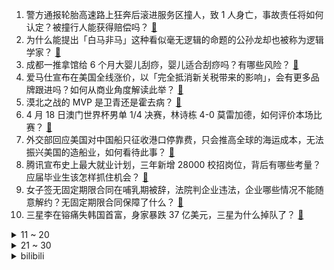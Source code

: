 1. 警方通报轮胎高速路上狂奔后滚进服务区撞人，致 1 人身亡，事故责任将如何认定？被撞行人能获得赔偿吗？ [:link:](https://www.zhihu.com/question/1896614718417889183)
2. 为什么能提出「白马非马」这种看似毫无逻辑的命题的公孙龙却也被称为逻辑学家？ [:link:](https://www.zhihu.com/question/1896326998843970074)
3. 成都一推拿馆给 6 个月大婴儿刮痧，婴儿适合刮痧吗？有哪些风险？ [:link:](https://www.zhihu.com/question/1895920958709142551)
4. 爱马仕宣布在美国全线涨价，以「完全抵消新关税带来的影响」，会有更多品牌跟进吗？如何从商业角度解读此举？ [:link:](https://www.zhihu.com/question/1896513466757506868)
5. 漠北之战的 MVP 是卫青还是霍去病？ [:link:](https://www.zhihu.com/question/1895895508997866168)
6. 4 月 18 日澳门世界杯男单 1/4 决赛，林诗栋 4-0 莫雷加德，如何评价本场比赛？ [:link:](https://www.zhihu.com/question/1896576975679760255)
7. 外交部回应美国对中国船只征收港口停靠费，只会推高全球的海运成本，无法振兴美国的造船业，如何看待此事？ [:link:](https://www.zhihu.com/question/1893734259916797306)
8. 腾讯宣布史上最大就业计划，三年新增 28000 校招岗位，背后有哪些考量？应届毕业生该怎样抓住机会？ [:link:](https://www.zhihu.com/question/1896210569725444140)
9. 女子签无固定期限合同在哺乳期被辞，法院判企业违法，企业哪些情况不能随意解约？无固定期限合同保障了什么？ [:link:](https://www.zhihu.com/question/1896546927715251663)
10. 三星李在镕痛失韩国首富，身家暴跌 37 亿美元，三星为什么掉队了？ [:link:](https://www.zhihu.com/question/1895895622361510787)
<details>
<summary>11 ~ 20</summary>

11. 安徽女子左眼左耳残疾无法办理残疾人证，残联称双眼残疾才可办理，这合理吗？残疾认定标准是怎样的？ [:link:](https://www.zhihu.com/question/1896601330715418977)
12. 《苏丹的游戏》团队坦言游戏爆火经验「不值得模仿」，如何看待独立游戏成功的高度偶然性？ [:link:](https://www.zhihu.com/question/1896136748347683130)
13. 不少年轻人流行用 iPhone 6 拍照，它有什么特别之处？是真的拍得好，还是一种炒作？ [:link:](https://www.zhihu.com/question/1895446096324552357)
14. 不会做饭的人，如何在短时间内提升厨艺？ [:link:](https://www.zhihu.com/question/541863131)
15. 游戏葡萄表示国产中小型游戏缺乏全球现象级爆款，提出「中国游戏没有安全感」，如何理解这句话？ [:link:](https://www.zhihu.com/question/1896579859976774695)
16. 英伟达 CEO 来华，罕见一改往常标志性黑色皮衣换上西服，传递出什么信息？其此次来华有什么不一样了？ [:link:](https://www.zhihu.com/question/1896517074781696126)
17. 为什么“能拿出30万的人”很少，但30万的车满大街都是？ [:link:](https://www.zhihu.com/question/1894494749538369680)
18. 美乌签署矿产协议备忘录，特朗普称双方将于 24 日签署协议，对美乌关系意味着什么？将如何影响俄乌局势？ [:link:](https://www.zhihu.com/question/1896463899538187744)
19. 《白蛇传》中的许仕林有参加科举的资格吗？ [:link:](https://www.zhihu.com/question/14200967102)
20. 卤制品三巨头大幅关店，网友吐槽吃不起，为什么卤味这么贵？它的成本有多少？ [:link:](https://www.zhihu.com/question/1896252145403126282)
</details>
<details>
<summary>21 ~ 30</summary>

21. 10 岁小朋友想向知乎的大朋友提问「为什么竹子是空心的」？ [:link:](https://www.zhihu.com/question/1892318455786624679)
22. 霸王茶姬赴美上市，开盘首日涨超 15%，其为何在当下时点选择纳斯达克？市值能否超越蜜雪冰城? [:link:](https://www.zhihu.com/question/1896353447198062209)
23. C 语言如何实现面向对象？ [:link:](https://www.zhihu.com/question/10113735007)
24. 《三角洲行动》你们会相信打暗号的人吗？ [:link:](https://www.zhihu.com/question/14211107569)
25. 网传南宋古墓出土的高精度心脏模型，是真的吗？ [:link:](https://www.zhihu.com/question/1895760891712092018)
26. 为什么日本小说流行西幻，中国小说流行修仙？ [:link:](https://www.zhihu.com/question/1888860787298239949)
27. 历史上王献之抛弃了第一任妻子郗道茂，娶了公主，他是真的那么爱权贵吗？ [:link:](https://www.zhihu.com/question/29151534)
28. 如果把桥都拆了，图们江可否被疏浚至具备航运价值？ [:link:](https://www.zhihu.com/question/396485576)
29. 青春期应该如何补钙更能抓住长高黄金期？ [:link:](https://www.zhihu.com/question/1893720855944614438)
30. 2025年NBA季后赛，你看好哪只队伍夺冠？ [:link:](https://www.zhihu.com/question/14728372249)
</details><details>
<summary>bilibili</summary>

</details>